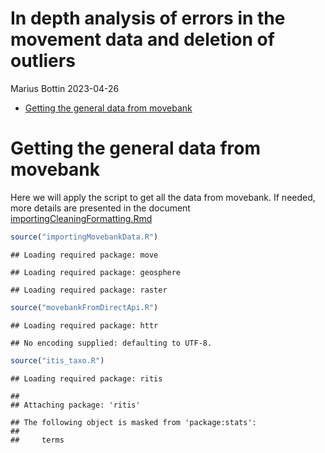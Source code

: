 In depth analysis of errors in the movement data and deletion of
outliers
================
Marius Bottin
2023-04-26

- [Getting the general data from
  movebank](#getting-the-general-data-from-movebank)

# Getting the general data from movebank

Here we will apply the script to get all the data from movebank. If
needed, more details are presented in the document
[importingCleaningFormatting.Rmd](./importingCleaningFormatting.md)

``` r
source("importingMovebankData.R")
```

    ## Loading required package: move

    ## Loading required package: geosphere

    ## Loading required package: raster

``` r
source("movebankFromDirectApi.R")
```

    ## Loading required package: httr

    ## No encoding supplied: defaulting to UTF-8.

``` r
source("itis_taxo.R")
```

    ## Loading required package: ritis

    ## 
    ## Attaching package: 'ritis'

    ## The following object is masked from 'package:stats':
    ## 
    ##     terms
